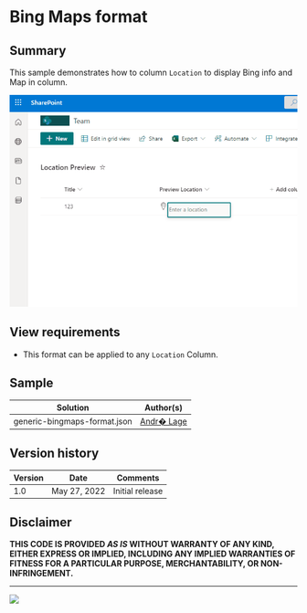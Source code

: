 # Bing Maps format

## Summary
This sample demonstrates how to column `Location` to display Bing info and Map in column.

![Bing Maps format](./assets/generic-BingMaps-format.gif)

## View requirements
- This format can be applied to any `Location` Column.

## Sample

Solution|Author(s)
--------|---------
generic-bingmaps-format.json | [Andr� Lage](https://twitter.com/aaclage)

## Version history

Version|Date|Comments
-------|----|--------
1.0|May 27, 2022|Initial release

## Disclaimer
**THIS CODE IS PROVIDED *AS IS* WITHOUT WARRANTY OF ANY KIND, EITHER EXPRESS OR IMPLIED, INCLUDING ANY IMPLIED WARRANTIES OF FITNESS FOR A PARTICULAR PURPOSE, MERCHANTABILITY, OR NON-INFRINGEMENT.**

---

<img src="https://pnptelemetry.azurewebsites.net/sp-dev-list-formatting/column-samples/generic-bingmaps-format" />